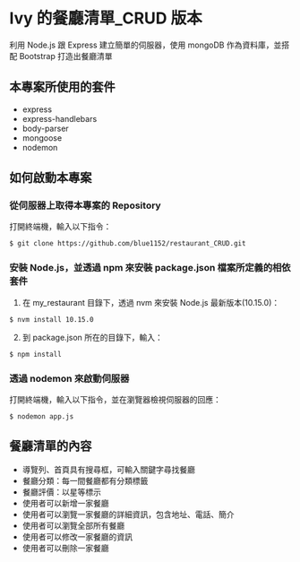 # Ivy 的餐廳清單\_CRUD 版本

利用 Node.js 跟 Express 建立簡單的伺服器，使用 mongoDB 作為資料庫，並搭配 Bootstrap 打造出餐廳清單

## 本專案所使用的套件

- express
- express-handlebars
- body-parser
- mongoose
- nodemon

## 如何啟動本專案

### 從伺服器上取得本專案的 Repository

打開終端機，輸入以下指令：

```
$ git clone https://github.com/blue1152/restaurant_CRUD.git
```

### 安裝 Node.js，並透過 npm 來安裝 package.json 檔案所定義的相依套件

1. 在 my_restaurant 目錄下，透過 nvm 來安裝 Node.js 最新版本(10.15.0)：

```
$ nvm install 10.15.0
```

2. 到 package.json 所在的目錄下，輸入：

```
$ npm install
```

### 透過 nodemon 來啟動伺服器

打開終端機，輸入以下指令，並在瀏覽器檢視伺服器的回應：

```
$ nodemon app.js
```

## 餐廳清單的內容

- 導覽列、首頁具有搜尋框，可輸入關鍵字尋找餐廳
- 餐廳分類：每一間餐廳都有分類標籤
- 餐廳評價：以星等標示
- 使用者可以新增一家餐廳
- 使用者可以瀏覽一家餐廳的詳細資訊，包含地址、電話、簡介
- 使用者可以瀏覽全部所有餐廳
- 使用者可以修改一家餐廳的資訊
- 使用者可以刪除一家餐廳
